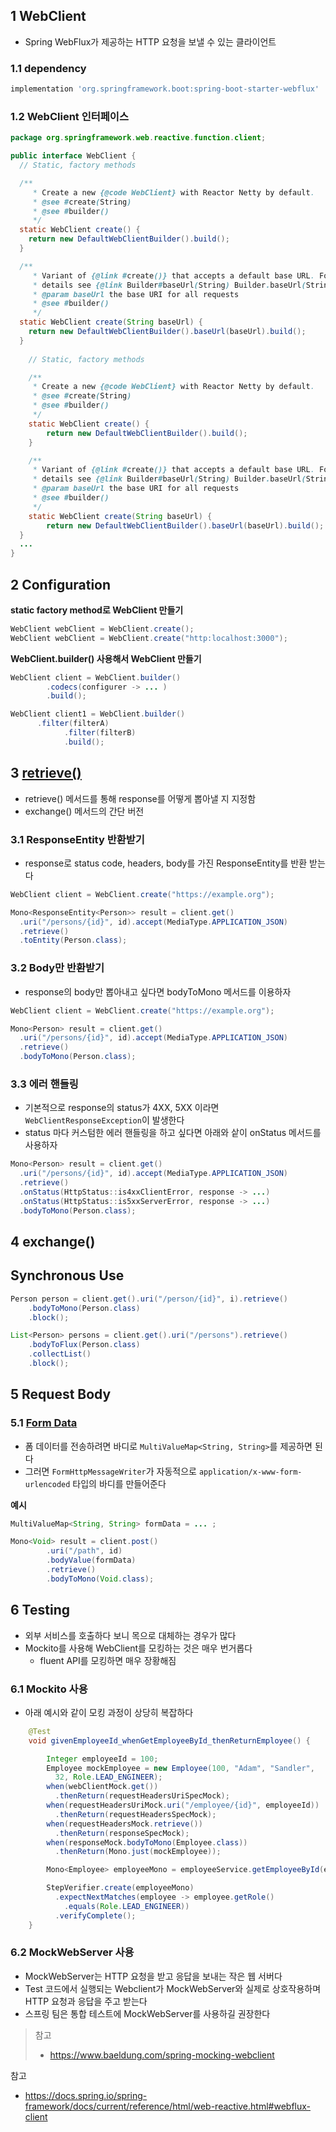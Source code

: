 ##  1 WebClient

* Spring WebFlux가 제공하는 HTTP 요청을 보낼 수 있는 클라이언트



###  1.1 dependency

```groovy
implementation 'org.springframework.boot:spring-boot-starter-webflux'
```



###  1.2 WebClient 인터페이스

```java
package org.springframework.web.reactive.function.client;

public interface WebClient {
  // Static, factory methods

  /**
	 * Create a new {@code WebClient} with Reactor Netty by default.
	 * @see #create(String)
	 * @see #builder()
	 */
  static WebClient create() {
    return new DefaultWebClientBuilder().build();
  }

  /**
	 * Variant of {@link #create()} that accepts a default base URL. For more
	 * details see {@link Builder#baseUrl(String) Builder.baseUrl(String)}.
	 * @param baseUrl the base URI for all requests
	 * @see #builder()
	 */
  static WebClient create(String baseUrl) {
    return new DefaultWebClientBuilder().baseUrl(baseUrl).build();
  }
  
  	// Static, factory methods

	/**
	 * Create a new {@code WebClient} with Reactor Netty by default.
	 * @see #create(String)
	 * @see #builder()
	 */
	static WebClient create() {
		return new DefaultWebClientBuilder().build();
	}

	/**
	 * Variant of {@link #create()} that accepts a default base URL. For more
	 * details see {@link Builder#baseUrl(String) Builder.baseUrl(String)}.
	 * @param baseUrl the base URI for all requests
	 * @see #builder()
	 */
	static WebClient create(String baseUrl) {
		return new DefaultWebClientBuilder().baseUrl(baseUrl).build();
  }
  ... 
}
```



##  2 Configuration

**static factory method로 WebClient 만들기**

```java
WebClient webClient = WebClient.create();
WebClient webClient = WebClient.create("http:localhost:3000");
```



**WebClient.builder() 사용해서  WebClient 만들기**

```java
WebClient client = WebClient.builder()
        .codecs(configurer -> ... )
        .build();
```

```java
WebClient client1 = WebClient.builder()
      .filter(filterA)
			.filter(filterB)
			.build();
```



##  3 [retrieve()](https://docs.spring.io/spring-framework/docs/current/reference/html/web-reactive.html#webflux-client-retrieve)

* retrieve() 메서드를 통해 response를 어떻게 뽑아낼 지 지정함
* exchange() 메서드의 간단 버전



###  3.1 ResponseEntity 반환받기

* response로 status code, headers, body를 가진 ResponseEntity를 반환 받는다

```java
WebClient client = WebClient.create("https://example.org");

Mono<ResponseEntity<Person>> result = client.get()
  .uri("/persons/{id}", id).accept(MediaType.APPLICATION_JSON)
  .retrieve()
  .toEntity(Person.class);
```



###  3.2 Body만 반환받기

* response의 body만 뽑아내고 싶다면 bodyToMono 메서드를 이용하자

```java
WebClient client = WebClient.create("https://example.org");

Mono<Person> result = client.get()
  .uri("/persons/{id}", id).accept(MediaType.APPLICATION_JSON)
  .retrieve()
  .bodyToMono(Person.class);
```



###  3.3 에러 핸들링

* 기본적으로 response의 status가 4XX, 5XX 이라면 `WebClientResponseException`이 발생한다
* status 마다 커스텀한 에러 핸들링을 하고 싶다면 아래와 샅이 onStatus 메서드를 사용하자

```java
Mono<Person> result = client.get()
  .uri("/persons/{id}", id).accept(MediaType.APPLICATION_JSON)
  .retrieve()
  .onStatus(HttpStatus::is4xxClientError, response -> ...)
  .onStatus(HttpStatus::is5xxServerError, response -> ...)
  .bodyToMono(Person.class);
```



##  4 exchange()





##  Synchronous Use

```java
Person person = client.get().uri("/person/{id}", i).retrieve()
    .bodyToMono(Person.class)
    .block();
```

```java
List<Person> persons = client.get().uri("/persons").retrieve()
    .bodyToFlux(Person.class)
    .collectList()
    .block();
```



##  5  Request Body



###  5.1  [Form Data](https://docs.spring.io/spring-framework/docs/current/reference/html/web-reactive.html#webflux-client-body-form)

* 폼 데이터를 전송하려면 바디로 `MultiValueMap<String, String>`를 제공하면 된다
* 그러면 `FormHttpMessageWriter`가 자동적으로 `application/x-www-form-urlencoded` 타입의 바디를 만들어준다

**예시**

```java
MultiValueMap<String, String> formData = ... ;

Mono<Void> result = client.post()
        .uri("/path", id)
        .bodyValue(formData)
        .retrieve()
        .bodyToMono(Void.class);
```



##  6 Testing

* 외부 서비스를 호출하다 보니 목으로 대체하는 경우가 많다
* Mockito를 사용해 WebClient를 모킹하는 것은 매우 번거롭다
  * fluent API를 모킹하면 매우 장황해짐



###  6.1 Mockito 사용

* 아래 예시와 같이 모킹 과정이 상당히 복잡하다

```java
    @Test
    void givenEmployeeId_whenGetEmployeeById_thenReturnEmployee() {

        Integer employeeId = 100;
        Employee mockEmployee = new Employee(100, "Adam", "Sandler", 
          32, Role.LEAD_ENGINEER);
        when(webClientMock.get())
          .thenReturn(requestHeadersUriSpecMock);
        when(requestHeadersUriMock.uri("/employee/{id}", employeeId))
          .thenReturn(requestHeadersSpecMock);
        when(requestHeadersMock.retrieve())
          .thenReturn(responseSpecMock);
        when(responseMock.bodyToMono(Employee.class))
          .thenReturn(Mono.just(mockEmployee));

        Mono<Employee> employeeMono = employeeService.getEmployeeById(employeeId);

        StepVerifier.create(employeeMono)
          .expectNextMatches(employee -> employee.getRole()
            .equals(Role.LEAD_ENGINEER))
          .verifyComplete();
    }
```



###  6.2 MockWebServer 사용

* MockWebServer는 HTTP 요청을 받고 응답을 보내는 작은 웹 서버다
* Test 코드에서 실행되는 Webclient가 MockWebServer와 실제로 상호작용하며 HTTP 요청과 응답을 주고 받는다
* 스프링 팀은 통합 테스트에 MockWebServer를 사용하길 권장한다



> 참고
>
> * https://www.baeldung.com/spring-mocking-webclient



참고

* https://docs.spring.io/spring-framework/docs/current/reference/html/web-reactive.html#webflux-client
